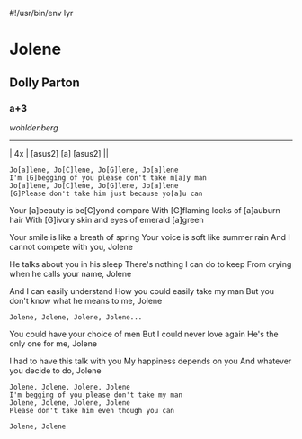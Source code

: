 #!/usr/bin/env lyr
# Jolene
## Dolly Parton
### a+3

*wohldenberg*

---

| 4x | [asus2] [a] [asus2] ||

    Jo[a]lene, Jo[C]lene, Jo[G]lene, Jo[a]lene
    I'm [G]begging of you please don't take m[a]y man
    Jo[a]lene, Jo[C]lene, Jo[G]lene, Jo[a]lene
    [G]Please don't take him just because yo[a]u can

Your [a]beauty is be[C]yond compare
With [G]flaming locks of [a]auburn hair
With [G]ivory skin and eyes of emerald [a]green

Your smile is like a breath of spring
Your voice is soft like summer rain
And I cannot compete with you, Jolene

He talks about you in his sleep
There's nothing I can do to keep
From crying when he calls your name, Jolene

And I can easily understand
How you could easily take my man
But you don't know what he means to me, Jolene

    Jolene, Jolene, Jolene, Jolene...

You could have your choice of men
But I could never love again
He's the only one for me, Jolene

I had to have this talk with you
My happiness depends on you
And whatever you decide to do, Jolene

    Jolene, Jolene, Jolene, Jolene
    I'm begging of you please don't take my man
    Jolene, Jolene, Jolene, Jolene
    Please don't take him even though you can

    Jolene, Jolene